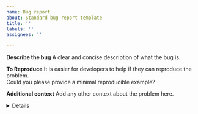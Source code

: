```yaml
---
name: Bug report
about: Standard bug report template
title: ''
labels: ''
assignees: ''

---
```


**Describe the bug**
A clear and concise description of what the bug is.

**To Reproduce**
It is easier for developers to help if they can reproduce the problem.   
Could you please provide a minimal reproducible example?

**Additional context**
Add any other context about the problem here.

<details>
Paste the output of your `sessionInfo()` and `sf::sf_extSoftVersion()`
</details>
